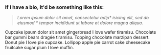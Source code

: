 ### If I have a bio, it'd be something like this:

> _Lorem ipsum dolor sit amet, consectetur adip\* isicing elit, sed do eiusmod \* tempor incididunt ut labore et dolore magna aliqua._

Cupcake ipsum dolor sit amet gingerbread I love wafer tiramisu. Chocolate bar gummi bears dragée tiramisu. Topping chocolate marzipan dessert. Donut pie I love pie cupcake. Lollipop apple pie carrot cake cheesecake fruitcake sugar plum I love muffin.
